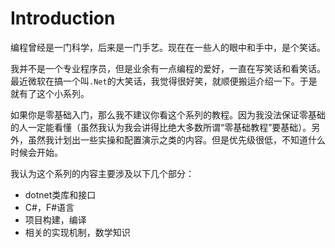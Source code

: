 # Introduction

编程曾经是一门科学，后来是一门手艺。现在在一些人的眼中和手中，是个笑话。

我并不是一个专业程序员，但是业余有一点编程的爱好，一直在写笑话和看笑话。最近微软在搞一个叫`.Net`的大笑话，我觉得很好笑，就顺便搬运介绍一下。于是就有了这个小系列。

如果你是零基础入门，那么我不建议你看这个系列的教程。因为我没法保证零基础的人一定能看懂（虽然我认为我会讲得比绝大多数所谓“零基础教程”要基础）。另外，虽然我计划出一些实操和配置演示之类的内容。但是优先级很低，不知道什么时候会开始。

我认为这个系列的内容主要涉及以下几个部分：

- dotnet类库和接口
- C#，F#语言
- 项目构建，编译
- 相关的实现机制，数学知识

